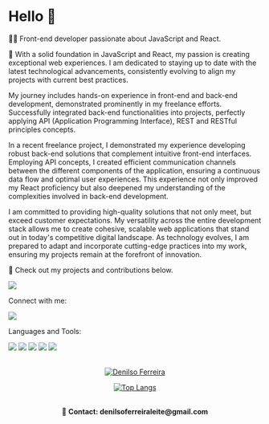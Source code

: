 # Hello :rocket:

👨‍💻 Front-end developer passionate about JavaScript and React.

🚀 With a solid foundation in JavaScript and React, my passion is creating exceptional web experiences. I am dedicated to staying up to date with the latest technological advancements, consistently evolving to align my projects with current best practices.

My journey includes hands-on experience in front-end and back-end development, demonstrated prominently in my freelance efforts. Successfully integrated back-end functionalities into projects, perfectly applying API (Application Programming Interface), REST and RESTful principles concepts.

In a recent freelance project, I demonstrated my experience developing robust back-end solutions that complement intuitive front-end interfaces. Employing API concepts, I created efficient communication channels between the different components of the application, ensuring a continuous data flow and optimal user experiences. This experience not only improved my React proficiency but also deepened my understanding of the complexities involved in back-end development.

I am committed to providing high-quality solutions that not only meet, but exceed customer expectations. My versatility across the entire development stack allows me to create cohesive, scalable web applications that stand out in today's competitive digital landscape. As technology evolves, I am prepared to adapt and incorporate cutting-edge practices into my work, ensuring my projects remain at the forefront of innovation.

📁 Check out my projects and contributions below.

<div>
<a href="https://github.com/DenilsoferreiraL?tab=repositories"><img src="https://img.shields.io/badge/GitHub-100000?style=for-the-badge&logo=github&logoColor=white"/></a>
  <br/>
<p>Connect with me: </p>
<a href="https://www.linkedin.com/in/denilso-ferreira-leite/"><img src="https://img.shields.io/badge/LinkedIn-0077B5?style=for-the-badge&logo=linkedin&logoColor=white"/></a>
<br/>
  
Languages and Tools:

<div >
<img src="https://img.shields.io/badge/HTML5-E34F26?style=for-the-badge&logo=html5&logoColor=white"> 
<img src="https://img.shields.io/badge/CSS3-1572B6?style=for-the-badge&logo=css3&logoColor=white">
<img src="https://img.shields.io/badge/JavaScript-F7DF1E?style=for-the-badge&logo=javascript&logoColor=black">
<img src="https://img.shields.io/badge/Node.js-43853D?style=for-the-badge&logo=node.js&logoColor=white">
<img src="https://img.shields.io/badge/React-20232A?style=for-the-badge&logo=react&logoColor=61DAFB"></div>
<br/>
<div align=center>
  
[![Denilso Ferreira](https://github-readme-stats.vercel.app/api?username=DenilsoferreiraL)](https://github.com/anuraghazra/github-readme-stats )


[![Top Langs](https://github-readme-stats.vercel.app/api/top-langs/?username=DenilsoferreiraL)](https://github.com/anuraghazra/github-readme-stats)

<br/>
📧 <strong>Contact:<strong> denilsoferreiraleite@gmail.com
</div>

